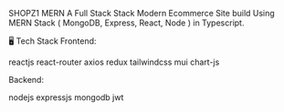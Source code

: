 SHOPZ1 MERN
A Full Stack Stack Modern Ecommerce Site build Using MERN Stack ( MongoDB, Express, React, Node ) in Typescript.

🖥️ Tech Stack
Frontend:

reactjs  react-router axios  redux  tailwindcss  mui  chart-js 

Backend:

nodejs  expressjs  mongodb  jwt 